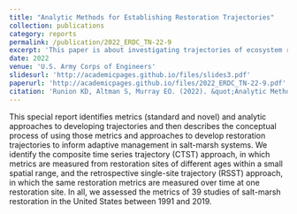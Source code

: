 ```yaml
---
title: "Analytic Methods for Establishing Restoration Trajectories"
collection: publications
category: reports
permalink: /publication/2022_ERDC_TN-22-9
excerpt: 'This paper is about investigating trajectories of ecosystem restoration projects and monitoring techniques.'
date: 2022
venue: 'U.S. Army Corps of Engineers'
slidesurl: 'http://academicpages.github.io/files/slides3.pdf'
paperurl: 'http://academicpages.github.io/files/2022_ERDC_TN-22-9.pdf'
citation: 'Runion KD, Altman S, Murray EO. (2022). &quot;Analytic Methods for Establishing Restoration Trajectories&quot; <i>U.S. Army Corps of Engineers</i>.'
---
```


This special report identifies metrics (standard and novel) and analytic approaches to developing trajectories and then describes the conceptual process of using those metrics and approaches to develop restoration trajectories to inform adaptive management in salt-marsh systems. We identify the composite time series trajectory (CTST) approach, in which metrics are measured from restoration sites of different ages within a small spatial range, and the retrospective single-site trajectory (RSST) approach, in which the same restoration metrics are measured over time at one restoration site. In all, we assessed the metrics of 39 studies of salt-marsh restoration in the United States between 1991 and 2019.
